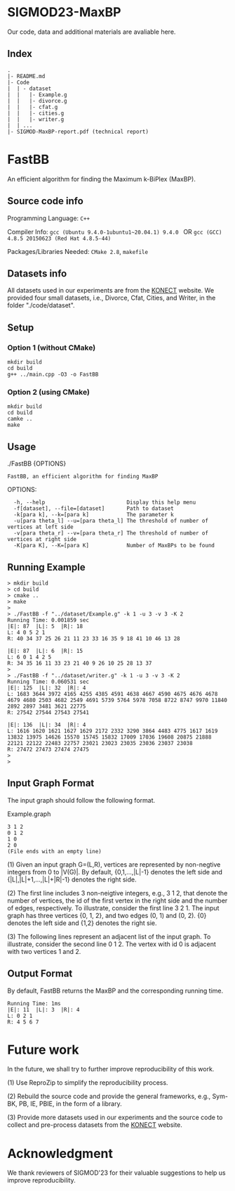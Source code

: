 # SIGMOD23-MaxBP
Our code, data and additional materials are avaliable here.
## Index  
```shell
.
|- README.md
|- Code
|  | - dataset
|  |   |- Example.g
|  |   |- divorce.g
|  |   |- cfat.g
|  |   |- cities.g
|  |   |- writer.g
|  | ...
|- SIGMOD-MaxBP-report.pdf (technical report)
```


# FastBB
An efficient algorithm for finding the Maximum k-BiPlex (MaxBP).


## Source code info
Programming Language: `C++`
 
Compiler Info: `gcc (Ubuntu 9.4.0-1ubuntu1~20.04.1) 9.4.0 ` OR `gcc (GCC) 4.8.5 20150623 (Red Hat 4.8.5-44)`

Packages/Libraries Needed: `CMake 2.8`, `makefile`

## Datasets info
All datasets used in our experiments are from the [KONECT](http://konect.cc/networks/ "KONECT") website. We provided four small datasets, i.e., Divorce, Cfat, Cities, and Writer, in the folder "./code/dataset".



## Setup
### Option 1 (without CMake)
```shell
mkdir build
cd build
g++ ../main.cpp -O3 -o FastBB
```
### Option 2 (using CMake)
```shell
mkdir build
cd build
camke ..
make
```

## Usage
  ./FastBB {OPTIONS}

    FastBB, an efficient algorithm for finding MaxBP

  OPTIONS:

      -h, --help                          Display this help menu
      -f[dataset], --file=[dataset]       Path to dataset
      -k[para k], --k=[para k]            The parameter k
      -u[para theta_l] --u=[para theta_l] The threshold of number of vertices at left side
      -v[para theta_r] --v=[para theta_r] The threshold of number of vertices at right side
      -K[para K], --K=[para K]            Number of MaxBPs to be found


## Running Example

```shell
> mkdir build
> cd build
> cmake ..
> make
>
> ./FastBB -f "../dataset/Example.g" -k 1 -u 3 -v 3 -K 2
Running Time: 0.001859 sec
|E|: 87  |L|: 5  |R|: 18
L: 4 0 5 2 1
R: 40 34 37 25 26 21 11 23 33 16 35 9 18 41 10 46 13 28

|E|: 87  |L|: 6  |R|: 15
L: 6 0 1 4 2 5
R: 34 35 16 11 33 23 21 40 9 26 10 25 28 13 37
>
> ./FastBB -f "../dataset/writer.g" -k 1 -u 3 -v 3 -K 2
Running Time: 0.060531 sec
|E|: 125  |L|: 32  |R|: 4
L: 1683 3644 3972 4165 4255 4385 4591 4638 4667 4590 4675 4676 4678 4679 4680 2503 4682 2549 4691 5739 5764 5978 7058 8722 8747 9970 11840 2892 2897 3481 3621 22775
R: 27542 27544 27543 27541

|E|: 136  |L|: 34  |R|: 4
L: 1616 1620 1621 1627 1629 2172 2332 3290 3864 4483 4775 1617 1619 13832 13975 14626 15570 15745 15832 17009 17036 19608 20875 21888 22121 22122 22483 22757 23021 23023 23035 23036 23037 23038
R: 27472 27473 27474 27475
>
>
```


## Input Graph Format
The input graph  should follow the following format.

 Example.graph

    3 1 2
    0 1 2
    1 0
    2 0
    (File ends with an empty line)

(1) Given an input graph G=(L,R), vertices are represented by non-negtive integers from 0 to |V(G)|. By default, {0,1,...,|L|-1} denotes the left side and {|L|,|L|+1,...,|L|+|R|-1} denotes the right side. 

(2) The first line includes 3 non-neigtive integers, e.g., 3 1 2, that denote the number of vertices, the id of the first vertex in the right side and the number of edges, respectively. To illustrate, consider the first line 3 2 1. The input graph has three vertices {0, 1, 2}, and two edges (0, 1) and (0, 2). {0} denotes the left side and {1,2} denotes the right sie.

(3) The following lines represent an adjacent list of the input graph. To illustrate, consider the second line 0 1 2. The vertex with id 0 is adjacent with two vertices 1 and 2.

## Output Format
By default, FastBB returns the MaxBP and the corresponding running time.

    Running Time: 1ms
    |E|: 11  |L|: 3  |R|: 4
    L: 0 2 1
    R: 4 5 6 7


# Future work
In the future, we shall try to further improve reproducibility of this work.

(1) Use ReproZip to simplify the reproducibility process.

(2) Rebuild the source code and provide the general frameworks, e.g., Sym-BK, PB, IE, PBIE, in the form of a library.

(3) Provide more datasets used in our experiments and the source code to collect and pre-process datasets from the [KONECT](http://konect.cc/networks/ "KONECT") website.

# Acknowledgment
We thank reviewers of SIGMOD'23 for their valuable suggestions to help us improve reproducibility.
